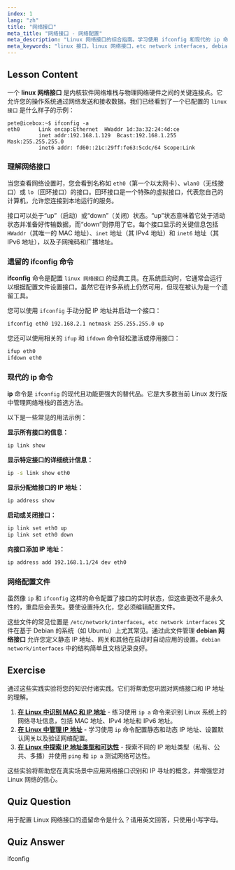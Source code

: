 ```yaml
---
index: 1
lang: "zh"
title: "网络接口"
meta_title: "网络接口 - 网络配置"
meta_description: "Linux 网络接口的综合指南。学习使用 ifconfig 和现代的 ip 命令，并了解/etc/network/interfaces 等配置文件，尤其是在 Debian 系统上。"
meta_keywords: "linux 接口，linux 网络接口，etc network interfaces, debian 网络接口，ifconfig, ip 命令，网络配置，linux 网络"
---
```


## Lesson Content

一个 **linux 网络接口** 是内核软件网络堆栈与物理网络硬件之间的关键连接点。它允许您的操作系统通过网络发送和接收数据。我们已经看到了一个已配置的 `linux 接口` 是什么样子的示例：

```plaintext
pete@icebox:~$ ifconfig -a
eth0      Link encap:Ethernet  HWaddr 1d:3a:32:24:4d:ce
          inet addr:192.168.1.129  Bcast:192.168.1.255  Mask:255.255.255.0
          inet6 addr: fd60::21c:29ff:fe63:5cdc/64 Scope:Link
```

### 理解网络接口

当您查看网络设置时，您会看到名称如 `eth0`（第一个以太网卡）、`wlan0`（无线接口）或 `lo`（回环接口）的接口。回环接口是一个特殊的虚拟接口，代表您自己的计算机，允许您连接到本地运行的服务。

接口可以处于“up”（启动）或“down”（关闭）状态。“up”状态意味着它处于活动状态并准备好传输数据，而“down”则停用了它。每个接口显示的关键信息包括 `HWaddr`（其唯一的 MAC 地址）、`inet` 地址（其 IPv4 地址）和 `inet6` 地址（其 IPv6 地址），以及子网掩码和广播地址。

### 遗留的 ifconfig 命令

**ifconfig** 命令是配置 `linux 网络接口` 的经典工具。在系统启动时，它通常会运行以根据配置文件设置接口。虽然它在许多系统上仍然可用，但现在被认为是一个遗留工具。

您可以使用 `ifconfig` 手动分配 IP 地址并启动一个接口：

```bash
ifconfig eth0 192.168.2.1 netmask 255.255.255.0 up
```

您还可以使用相关的 `ifup` 和 `ifdown` 命令轻松激活或停用接口：

```bash
ifup eth0
ifdown eth0
```

### 现代的 ip 命令

**ip** 命令是 `ifconfig` 的现代且功能更强大的替代品。它是大多数当前 Linux 发行版中管理网络堆栈的首选方法。

以下是一些常见的用法示例：

**显示所有接口的信息：**

```bash
ip link show
```

**显示特定接口的详细统计信息：**

```bash
ip -s link show eth0
```

**显示分配给接口的 IP 地址：**

```bash
ip address show
```

**启动或关闭接口：**

```bash
ip link set eth0 up
ip link set eth0 down
```

**向接口添加 IP 地址：**

```bash
ip address add 192.168.1.1/24 dev eth0
```

### 网络配置文件

虽然像 `ip` 和 `ifconfig` 这样的命令配置了接口的实时状态，但这些更改不是永久性的，重启后会丢失。要使设置持久化，您必须编辑配置文件。

这些文件的常见位置是 `/etc/network/interfaces`。`etc network interfaces` 文件在基于 Debian 的系统（如 Ubuntu）上尤其常见。通过此文件管理 **debian 网络接口** 允许您定义静态 IP 地址、网关和其他在启动时自动应用的设置。`debian network/interfaces` 中的结构简单且文档记录良好。

## Exercise

通过这些实践实验将您的知识付诸实践。它们将帮助您巩固对网络接口和 IP 地址的理解。

1.  **[在 Linux 中识别 MAC 和 IP 地址](https://labex.io/zh/labs/comptia-identify-mac-and-ip-addresses-in-linux-592731)** - 练习使用 `ip a` 命令来识别 Linux 系统上的网络寻址信息，包括 MAC 地址、IPv4 地址和 IPv6 地址。
2.  **[在 Linux 中管理 IP 地址](https://labex.io/zh/labs/comptia-manage-ip-addressing-in-linux-592736)** - 学习使用 `ip` 命令配置静态和动态 IP 地址、设置默认网关以及验证网络配置。
3.  **[在 Linux 中探索 IP 地址类型和可达性](https://labex.io/zh/labs/comptia-explore-ip-address-types-and-reachability-in-linux-592780)** - 探索不同的 IP 地址类型（私有、公共、多播）并使用 `ping` 和 `ip a` 测试网络可达性。

这些实验将帮助您在真实场景中应用网络接口识别和 IP 寻址的概念，并增强您对 Linux 网络的信心。

## Quiz Question

用于配置 Linux 网络接口的遗留命令是什么？请用英文回答，只使用小写字母。

## Quiz Answer

ifconfig
